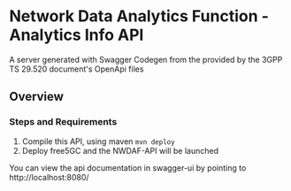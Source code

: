 # Network Data Analytics Function - Analytics Info API 
A server generated with Swagger Codegen from the provided by the 3GPP TS 29.520 document's OpenApi files

## Overview  

### Steps and Requirements
1. Compile this API, using maven
`mvn deploy `
2. Deploy free5GC and the NWDAF-API will be launched 

You can view the api documentation in swagger-ui by pointing to  
http://localhost:8080/  
